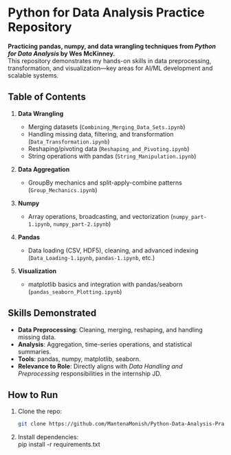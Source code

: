 # Python for Data Analysis Practice Repository  

**Practicing pandas, numpy, and data wrangling techniques from *Python for Data Analysis* by Wes McKinney.**  
This repository demonstrates my hands-on skills in data preprocessing, transformation, and visualization—key areas for AI/ML development and scalable systems.  

## Table of Contents  
1. **Data Wrangling**  
   - Merging datasets (`Combining_Merging_Data_Sets.ipynb`)  
   - Handling missing data, filtering, and transformation (`Data_Transformation.ipynb`)  
   - Reshaping/pivoting data (`Reshaping_and_Pivoting.ipynb`)  
   - String operations with pandas (`String_Manipulation.ipynb`)  

2. **Data Aggregation**  
   - GroupBy mechanics and split-apply-combine patterns (`Group_Mechanics.ipynb`)  

3. **Numpy**  
   - Array operations, broadcasting, and vectorization (`numpy_part-1.ipynb`, `numpy_part-2.ipynb`)  

4. **Pandas**  
   - Data loading (CSV, HDF5), cleaning, and advanced indexing (`Data_Loading-1.ipynb`, `pandas-1.ipynb`, etc.)  

5. **Visualization**  
   - matplotlib basics and integration with pandas/seaborn (`pandas_seaborn_Plotting.ipynb`)  

## Skills Demonstrated  
- **Data Preprocessing**: Cleaning, merging, reshaping, and handling missing data.  
- **Analysis**: Aggregation, time-series operations, and statistical summaries.  
- **Tools**: pandas, numpy, matplotlib, seaborn.  
- **Relevance to Role**: Directly aligns with *Data Handling and Preprocessing* responsibilities in the internship JD.  

## How to Run  
1. Clone the repo:  
   ```bash  
   git clone https://github.com/MantenaMonish/Python-Data-Analysis-Practice.git  
2. Install dependencies:  
   pip install -r requirements.txt    
